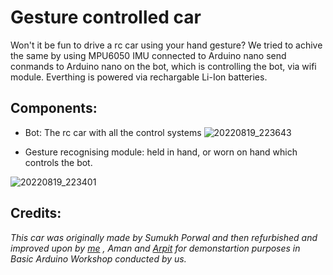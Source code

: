 # Gesture controlled car

Won't it be fun to drive a rc car using your hand gesture? We tried to achive the same by using MPU6050 IMU connected to Arduino nano send conmands to Arduino nano 
on the bot, which is controlling the bot, via wifi module. Everthing is powered via rechargable Li-Ion batteries.

## Components:

- Bot: The rc car with all the control systems
  ![20220819_223643](https://github.com/ChiragKotian/Gesture-controlled-car/assets/117931123/a28f7940-9484-4d49-b4e2-c113ed6d3b91)

- Gesture recognising module: held in hand, or worn on hand which controls the bot.

![20220819_223401](https://github.com/ChiragKotian/Gesture-controlled-car/assets/117931123/4ff43ce8-07ee-45e6-8099-43c495fac181)

## Credits:
_This car was originally made by Sumukh Porwal and then refurbished and improved upon by [me](https://chiragkotian.github.io) , Aman and [Arpit](https://github.com/arpitguptagithub) for demonstartion purposes in Basic Arduino Workshop conducted by us._
